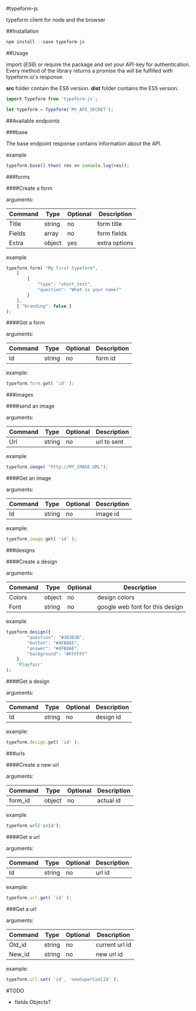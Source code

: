 #typeform-js

typeform client for node and the browser

##Installation

```javascript
npm install --save typeform-js
```

##Usage

import (*ES6*) or require the package and set your API-key for authentication.
Every method of the library returns a promise tha will be fulfilled with
typeform.io's response.

**src** folder contain the ES6 version.
**dist** folder contains the ES5 version.

```javascript
import Typeform from 'typeform-js';

let typeform = Typeform('MY_API_SECRET');
```

##Available endpoints

###base

The base endpoint response contains information about the API.

example

```javascript
typeform.base().then( res => console.log(res));
```

###forms

####Create a form

arguments:

| Command | Type | Optional | Description |
| --- | --- | --- | --- |
| Title  | string | no | form title |
| Fields | array  | no | form fields |
| Extra  | object | yes | extra options |

example

```javascript
typeform.form( "My first typeform",
    [
        {
            "type": "short_text",
            "question": "What is your name?"
        }
    ],
	{ "branding": false }
);
```

####Get a form

arguments:

| Command | Type | Optional | Description |
| --- | --- | --- | --- |
| Id  | string | no | form id |

example:

```javascript
typeform.form.get( 'id' );
```

###images

####send an image

arguments:

| Command | Type | Optional | Description |
| --- | --- | --- | --- |
| Url  | string | no | url to sent |

example

```javascript
typeform.image( "http://MY_IMAGE.URL");
```

####Get an image

arguments:

| Command | Type | Optional | Description |
| --- | --- | --- | --- |
| Id  | string | no | image id |

example:

```javascript
typeform.image.get( 'id' );
```

###designs

####Create a design

arguments:

| Command | Type | Optional | Description |
| --- | --- | --- | --- |
| Colors  | object | no | design colors |
| Font | string  | no | google web font for this design |

example

```javascript
typeform.design({
        "question": "#3D3D3D",
        "button": "#4FB0AE",
        "answer": "#4FB0AE",
        "background": "#FFFFFF"
    },
    'Playfair'
);
```

####Get a design

arguments:

| Command | Type | Optional | Description |
| --- | --- | --- | --- |
| Id  | string | no | design id |

example:

```javascript
typeform.design.get( 'id' );
```

###urls

####Create a new url

arguments:

| Command | Type | Optional | Description |
| --- | --- | --- | --- |
| form_id  | object | no | actual id |

example

```javascript
typeform.url('anId');
```

####Get a url

arguments:

| Command | Type | Optional | Description |
| --- | --- | --- | --- |
| Id  | string | no | url id |

example:

```javascript
typeform.url.get( 'id' );
```

###Get a url

arguments:

| Command | Type | Optional | Description |
| --- | --- | --- | --- |
| Old_id  | string | no | current url id |
| New_id  | string | no | new url id |

example:

```javascript
typeform.url.set( 'id', 'newSuperCoolId' );
```

#TODO

- fields Objects?
